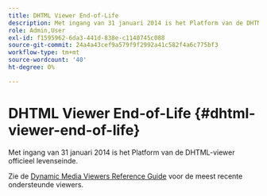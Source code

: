 ```yaml
---
title: DHTML Viewer End-of-Life
description: Met ingang van 31 januari 2014 is het Platform van de DHTML-viewer officieel levenseinde.
role: Admin,User
exl-id: f1595962-6da3-441d-838e-c1140745c088
source-git-commit: 24a4a43cef9a579f9f2992a41c582f4a6c775bf3
workflow-type: tm+mt
source-wordcount: '40'
ht-degree: 0%

---
```


# DHTML Viewer End-of-Life {#dhtml-viewer-end-of-life}

Met ingang van 31 januari 2014 is het Platform van de DHTML-viewer officieel levenseinde.

Zie de [Dynamic Media Viewers Reference Guide](https://experienceleague.adobe.com/docs/dynamic-media-developer-resources.html) voor de meest recente ondersteunde viewers.
